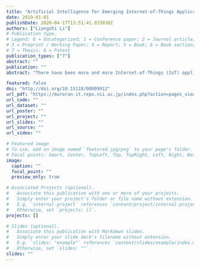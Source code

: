 ```yaml
---
title: "Artificial Intelligence for Emerging Internet-of-Things Applications"
date: 2019-01-01
publishDate: 2020-04-17T13:51:41.933030Z
authors: ["Liangzhi Li"]
# Publication type.
# Legend: 0 = Uncategorized; 1 = Conference paper; 2 = Journal article;
# 3 = Preprint / Working Paper; 4 = Report; 5 = Book; 6 = Book section;
# 7 = Thesis; 8 = Patent
publication_types: ["7"]
abstract: ""
publication: ""
abstract: "There have been more and more Internet-of-Things (IoT) applications emerged in the recent few years, e.g., connected robots, Internet-of-Vehicles, IoT-enabled Smart Grid, IoT-based Sensing, etc. These new-generation IoT applications are potential to totally revolutionize people’s everyday life. However, before that, a series of new artificial intelligence (AI) methods are needed to efficiently analyze the big, heterogeneous IoT data, and automatically give reliable decisions, accurate predictions, or quick yet correct feedbacks. In the dissertation, the author focused on the design and implementation of some novel deep learning approaches, in order to address various challenging problems in several emerging IoT applications. First, the author proposes a view-invariant Convolutional Neural Network (CNN) Model for the scene understanding tasks of connected disaster-handling robots. In this system, two individual CNNs are used to, respectively, propose objects from input data and classify their categories. The author attempts to overcome the difficulties and restrictions caused by disasters using several specially-designed multi-task loss functions. The most significant advantage in this work is that the proposed method can learn a view-invariant feature with no requirement on RGB data, which is essential for harsh, disordered and changeable environments. Second, the author adopts AI methods to implement intelligent decision-making for autonomous vehicles. A human-like driving system is proposed to give autonomous vehicles the ability to make decisions like a human. In this method, a decision-making system calculates the specific commands to control the vehicles based on the abstractions. The biggest advantage of this work is that the author implements a decision-making system which can well adapt to real-life road conditions, in which a massive number of human drivers exist. Third, the author focuses on the electrical load forecasting task for the Internet-of-Energy. An IoT-based deep learning system is introduced to automatically extract features from the captured data, and ultimately, give an accurate estimation of future load value. One significant advantage of this method is the specially designed two-step forecasting scheme, which significantly improves the forecasting precision. Also, the proposed method is able to quantitatively analyze the influences of some major factors."

featured: false
doi: "http://doi.org/10.15118/00009912"
url_pdf: "https://muroran-it.repo.nii.ac.jp/index.php?action=pages_view_main&active_action=repository_action_common_download&item_id=9964&item_no=1&attribute_id=26&file_no=1&page_id=13&block_id=21"
url_code: ""
url_dataset: ""
url_poster: ""
url_project: ""
url_slides: ""
url_source: ""
url_video: ""

# Featured image
# To use, add an image named `featured.jpg/png` to your page's folder. 
# Focal points: Smart, Center, TopLeft, Top, TopRight, Left, Right, BottomLeft, Bottom, BottomRight.
image:
  caption: ""
  focal_point: ""
  preview_only: true

# Associated Projects (optional).
#   Associate this publication with one or more of your projects.
#   Simply enter your project's folder or file name without extension.
#   E.g. `internal-project` references `content/project/internal-project/index.md`.
#   Otherwise, set `projects: []`.
projects: []

# Slides (optional).
#   Associate this publication with Markdown slides.
#   Simply enter your slide deck's filename without extension.
#   E.g. `slides: "example"` references `content/slides/example/index.md`.
#   Otherwise, set `slides: ""`.
slides: ""
---
```


